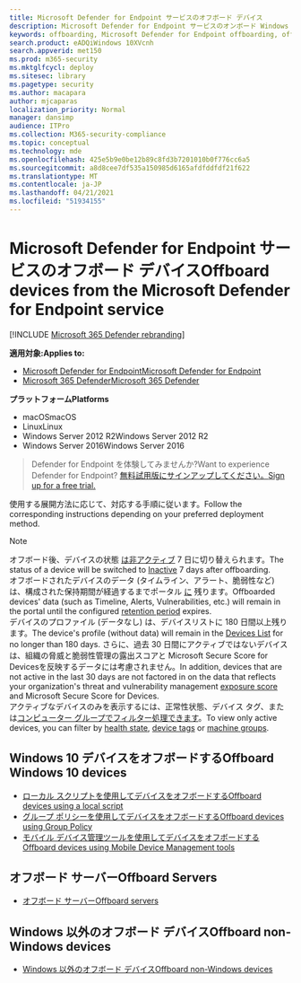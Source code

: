 ```yaml
---
title: Microsoft Defender for Endpoint サービスのオフボード デバイス
description: Microsoft Defender for Endpoint サービスのオンボード Windows 10 デバイス、サーバー、Windows 以外のデバイス
keywords: offboarding, Microsoft Defender for Endpoint offboarding, offboarding
search.product: eADQiWindows 10XVcnh
search.appverid: met150
ms.prod: m365-security
ms.mktglfcycl: deploy
ms.sitesec: library
ms.pagetype: security
ms.author: macapara
author: mjcaparas
localization_priority: Normal
manager: dansimp
audience: ITPro
ms.collection: M365-security-compliance
ms.topic: conceptual
ms.technology: mde
ms.openlocfilehash: 425e5b9e0be12b89c8fd3b7201010b0f776cc6a5
ms.sourcegitcommit: a8d8cee7df535a150985d6165afdfddfdf21f622
ms.translationtype: MT
ms.contentlocale: ja-JP
ms.lasthandoff: 04/21/2021
ms.locfileid: "51934155"
---
```

# <a name="offboard-devices-from-the-microsoft-defender-for-endpoint-service"></a><span data-ttu-id="fbf08-104">Microsoft Defender for Endpoint サービスのオフボード デバイス</span><span class="sxs-lookup"><span data-stu-id="fbf08-104">Offboard devices from the Microsoft Defender for Endpoint service</span></span>

[!INCLUDE [Microsoft 365 Defender rebranding](../../includes/microsoft-defender.md)]


<span data-ttu-id="fbf08-105">**適用対象:**</span><span class="sxs-lookup"><span data-stu-id="fbf08-105">**Applies to:**</span></span>
- [<span data-ttu-id="fbf08-106">Microsoft Defender for Endpoint</span><span class="sxs-lookup"><span data-stu-id="fbf08-106">Microsoft Defender for Endpoint</span></span>](https://go.microsoft.com/fwlink/p/?linkid=2154037)
- [<span data-ttu-id="fbf08-107">Microsoft 365 Defender</span><span class="sxs-lookup"><span data-stu-id="fbf08-107">Microsoft 365 Defender</span></span>](https://go.microsoft.com/fwlink/?linkid=2118804)

<span data-ttu-id="fbf08-108">**プラットフォーム**</span><span class="sxs-lookup"><span data-stu-id="fbf08-108">**Platforms**</span></span>
- <span data-ttu-id="fbf08-109">macOS</span><span class="sxs-lookup"><span data-stu-id="fbf08-109">macOS</span></span>
- <span data-ttu-id="fbf08-110">Linux</span><span class="sxs-lookup"><span data-stu-id="fbf08-110">Linux</span></span>
- <span data-ttu-id="fbf08-111">Windows Server 2012 R2</span><span class="sxs-lookup"><span data-stu-id="fbf08-111">Windows Server 2012 R2</span></span>
- <span data-ttu-id="fbf08-112">Windows Server 2016</span><span class="sxs-lookup"><span data-stu-id="fbf08-112">Windows Server 2016</span></span>

><span data-ttu-id="fbf08-113">Defender for Endpoint を体験してみませんか?</span><span class="sxs-lookup"><span data-stu-id="fbf08-113">Want to experience Defender for Endpoint?</span></span> [<span data-ttu-id="fbf08-114">無料試用版にサインアップしてください。</span><span class="sxs-lookup"><span data-stu-id="fbf08-114">Sign up for a free trial.</span></span>](https://www.microsoft.com/microsoft-365/windows/microsoft-defender-atp?ocid=docs-wdatp-offboarddevices-abovefoldlink)

<span data-ttu-id="fbf08-115">使用する展開方法に応じて、対応する手順に従います。</span><span class="sxs-lookup"><span data-stu-id="fbf08-115">Follow the corresponding instructions depending on your preferred deployment method.</span></span>

>[!NOTE]
> <span data-ttu-id="fbf08-116">オフボード後、デバイスの状態 [は非アクティブ](fix-unhealthy-sensors.md#inactive-devices) 7 日に切り替えられます。</span><span class="sxs-lookup"><span data-stu-id="fbf08-116">The status of a device will be switched to [Inactive](fix-unhealthy-sensors.md#inactive-devices) 7 days after offboarding.</span></span> <br> <span data-ttu-id="fbf08-117">オフボードされたデバイスのデータ (タイムライン、アラート、脆弱性など) は、構成された保持期間が経過するまでポータル [に](data-storage-privacy.md#how-long-will-microsoft-store-my-data-what-is-microsofts-data-retention-policy) 残ります。</span><span class="sxs-lookup"><span data-stu-id="fbf08-117">Offboarded devices' data (such as Timeline, Alerts, Vulnerabilities, etc.) will remain in the portal until the configured [retention period](data-storage-privacy.md#how-long-will-microsoft-store-my-data-what-is-microsofts-data-retention-policy) expires.</span></span> <br>
> <span data-ttu-id="fbf08-118">デバイスのプロファイル (データなし) は、デバイス[](machines-view-overview.md)リストに 180 日間以上残ります。</span><span class="sxs-lookup"><span data-stu-id="fbf08-118">The device's profile (without data) will remain in the [Devices List](machines-view-overview.md) for no longer than 180 days.</span></span>
> <span data-ttu-id="fbf08-119">さらに、過去 30 日間にアクティブではないデバイスは、組織の脅威と脆弱性管理の露出スコアと Microsoft Secure Score for Devices[](tvm-exposure-score.md)を反映するデータには考慮されません。</span><span class="sxs-lookup"><span data-stu-id="fbf08-119">In addition, devices that are not active in the last 30 days are not factored in on the data that reflects your organization's threat and vulnerability management [exposure score](tvm-exposure-score.md) and Microsoft Secure Score for Devices.</span></span> <br>
> <span data-ttu-id="fbf08-120">アクティブなデバイスのみを表示するには、正常性状態、[](machines-view-overview.md#health-state)デバイス タグ、または[コンピューター グループで](machine-tags.md)[フィルター処理できます](machine-groups.md)。</span><span class="sxs-lookup"><span data-stu-id="fbf08-120">To view only active devices, you can filter by [health state](machines-view-overview.md#health-state), [device tags](machine-tags.md) or [machine groups](machine-groups.md).</span></span> 

## <a name="offboard-windows-10-devices"></a><span data-ttu-id="fbf08-121">Windows 10 デバイスをオフボードする</span><span class="sxs-lookup"><span data-stu-id="fbf08-121">Offboard Windows 10 devices</span></span>
- [<span data-ttu-id="fbf08-122">ローカル スクリプトを使用してデバイスをオフボードする</span><span class="sxs-lookup"><span data-stu-id="fbf08-122">Offboard devices using a local script</span></span>](configure-endpoints-script.md#offboard-devices-using-a-local-script)
- [<span data-ttu-id="fbf08-123">グループ ポリシーを使用してデバイスをオフボードする</span><span class="sxs-lookup"><span data-stu-id="fbf08-123">Offboard devices using Group Policy</span></span>](configure-endpoints-gp.md#offboard-devices-using-group-policy)
- [<span data-ttu-id="fbf08-124">モバイル デバイス管理ツールを使用してデバイスをオフボードする</span><span class="sxs-lookup"><span data-stu-id="fbf08-124">Offboard devices using Mobile Device Management tools</span></span>](configure-endpoints-mdm.md#offboard-and-monitor-devices-using-mobile-device-management-tools)

## <a name="offboard-servers"></a><span data-ttu-id="fbf08-125">オフボード サーバー</span><span class="sxs-lookup"><span data-stu-id="fbf08-125">Offboard Servers</span></span>
- [<span data-ttu-id="fbf08-126">オフボード サーバー</span><span class="sxs-lookup"><span data-stu-id="fbf08-126">Offboard servers</span></span>](configure-server-endpoints.md#offboard-windows-servers)

## <a name="offboard-non-windows-devices"></a><span data-ttu-id="fbf08-127">Windows 以外のオフボード デバイス</span><span class="sxs-lookup"><span data-stu-id="fbf08-127">Offboard non-Windows devices</span></span>
- [<span data-ttu-id="fbf08-128">Windows 以外のオフボード デバイス</span><span class="sxs-lookup"><span data-stu-id="fbf08-128">Offboard non-Windows devices</span></span>](configure-endpoints-non-windows.md#offboard-non-windows-devices)

